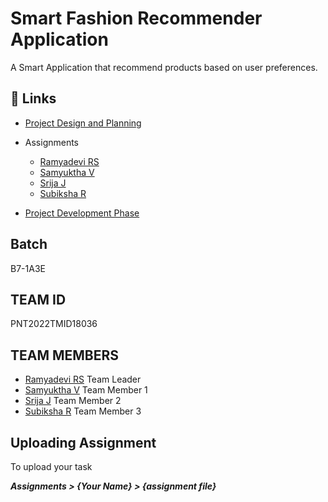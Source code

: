 # Smart Fashion Recommender Application

A Smart Application that recommend products based on user preferences.

## 🔗 Links

- [Project Design and Planning](https://github.com/IBM-EPBL/IBM-Project-5252-1658752657/tree/main/Project%20Design%20%26%20Planning)

- Assignments
   - [Ramyadevi RS](https://github.com/IBM-EPBL/IBM-Project-5252-1658752657/tree/main/Assignments/Abhishek%20A%20R%20(Team%20Lead))
   - [Samyuktha V](https://github.com/IBM-EPBL/IBM-Project-5252-1658752657/tree/main/Assignments/Charan%20D%20P%20(Team%20Member%201)) 
   - [Srija J](https://github.com/IBM-EPBL/IBM-Project-5252-1658752657/tree/main/Assignments/Devendran%20V%20(Team%20Member%202))
   - [Subiksha R](https://github.com/IBM-EPBL/IBM-Project-5252-1658752657/tree/main/Assignments/Hari%20Krishnan%20N%20(Team%20Member%203))

- [Project Development Phase](https://github.com/IBM-EPBL/IBM-Project-5252-1658752657/tree/main/Project%20Development%20Phase)

## Batch

B7-1A3E

## TEAM ID 

PNT2022TMID18036

## TEAM MEMBERS

- [Ramyadevi RS](https://github.com/ramya-RS) Team Leader
- [Samyuktha V](https://github.com/samyukthavenugopal) Team Member 1 
- [Srija J](https://github.com/srija1012) Team Member 2
- [Subiksha R](https://github.com/Subixshaa) Team Member 3 

## Uploading Assignment

To upload your task

<b><i>Assignments > {Your Name} > {assignment file}<i></b>
